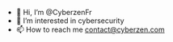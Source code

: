 - 👋 Hi, I’m @CyberzenFr
- 👀 I’m interested in cybersecurity
- 📫 How to reach me contact@cyberzen.com

<!---
CyberzenFr/CyberzenFr is a ✨ special ✨ repository because its `README.md` (this file) appears on your GitHub profile.
You can click the Preview link to take a look at your changes.
--->

